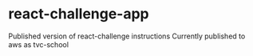 # react-challenge-app


Published version of react-challenge instructions
Currently published to aws as tvc-school

